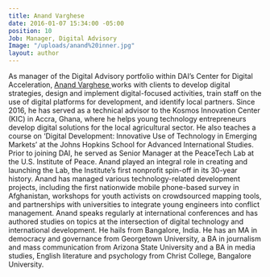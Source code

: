 ```yaml
---
title: Anand Varghese
date: 2016-01-07 15:34:00 -05:00
position: 10
Job: Manager, Digital Advisory
Image: "/uploads/anand%20inner.jpg"
layout: author
---
```


As manager of the Digital Advisory portfolio within DAI’s Center for Digital Acceleration, [Anand Varghese ](https://dai-global-digital.com/authors/anand-varghese/)works with clients to develop digital strategies, design and implement digital-focused activities, train staff on the use of digital platforms for development, and identify local partners. Since 2016, he has served as a technical advisor to the Kosmos Innovation Center (KIC) in Accra, Ghana, where he helps young technology entrepreneurs develop digital solutions for the local agricultural sector. He also teaches a course on ‘Digital Development: Innovative Use of Technology in Emerging Markets’ at the Johns Hopkins School for Advanced International Studies. Prior to joining DAI, he served as Senior Manager at the PeaceTech Lab at the U.S. Institute of Peace. Anand played an integral role in creating and launching the Lab, the Institute’s first nonprofit spin-off in its 30-year history. Anand has managed various technology-related development projects, including the first nationwide mobile phone-based survey in Afghanistan, workshops for youth activists on crowdsourced mapping tools, and partnerships with universities to integrate young engineers into conflict management. Anand speaks regularly at international conferences and has authored studies on topics at the intersection of digital technology and international development. He hails from Bangalore, India. He has an MA in democracy and governance from Georgetown University, a BA in journalism and mass communication from Arizona State University and a BA in media studies, English literature and psychology from Christ College, Bangalore University.
